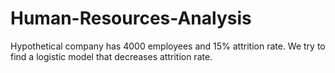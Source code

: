 # Human-Resources-Analysis
Hypothetical company has 4000 employees and 15% attrition rate. We try to find a logistic model that decreases attrition rate. 
